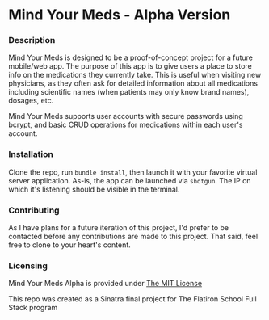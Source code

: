 # Mind Your Meds - Alpha Version

### Description

Mind Your Meds is designed to be a proof-of-concept project for a future mobile/web app. The purpose of this app is to give users a place to store info on the medications they currently take. This is useful when visiting new physicians, as they often ask for detailed information about all medications including scientific names (when patients may only know brand names), dosages, etc.

Mind Your Meds supports user accounts with secure passwords using bcrypt, and basic CRUD operations for medications within each user's account.

### Installation

Clone the repo, run `bundle install`, then launch it with your favorite virtual server application. As-is, the app can be launched via `shotgun`. The IP on which it's listening should be visible in the terminal.

### Contributing

As I have plans for a future iteration of this project, I'd prefer to be contacted before any contributions are made to this project. That said, feel free to clone to your heart's content.

### Licensing

Mind Your Meds Alpha is provided under [The MIT License](https://opensource.org/licenses/MIT)

This repo was created as a Sinatra final project for The Flatiron School Full Stack program
